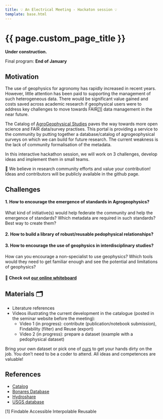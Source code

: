 ```yaml
---
title: 💡 An Electrical Meeting - Hackaton session 💡
template: base.html
---
```


# {{ page.custom_page_title }}


<div class="callout">

<i class="fa fa-paint-roller fa-lg me-2" aria-hidden="true"></i>
**Under construction.**

Final program: **End of January**
 
</div>

## Motivation

<p>
The use of geophysics for agronomy has rapidly increased in recent years. However, little attention has been paid to supporting the management of such heterogeneous data. There would be significant value gained and costs saved across academic research if geophysical users were to address key challenges to move towards FAIR<a href="#section1">[1]</a> data management in the near future.
</p>

The Catalog of [AgroGeophysical Studies](https://agrogeophy.github.io/catalog/) paves the way towards more open science and FAIR data/survey practises. This portal is providing a service to the community by putting together a database/catalog of agrogeophysical surveys on which we can build for future research. The current weakness is the lack of community formalisation of the metadata.


In this interactive hackathon session, we will work on 3 challenges, develop ideas and implement them in small teams. 

<div class="callout callout-warning">
📢 We believe in research community efforts and value your contribution! Ideas and contributors will be publicly available in the github page.
</div>

 
## Challenges

<div class="callout">

#### 1. How to encourage the emergence of standards in Agrogeophysics?

What kind of initiative(s) would help federate the community and help the emergence of standards? Which metadata are required in such standards? Best way to create them?


#### 2. How to build a library of robust/reusable pedophysical relationships? 



#### 3. How to encourage the use of geophysics in interdisciplinary studies?

How can you encourage a non-specialist to use geophysics? Which tools would they need to get familiar enough and see the potential and limitations of geophysics? 

</div>

<div class="callout callout-warning">

#### 📌 Check out <a href="https://app.mural.co/invitation/mural/agricultureandgeophysicsanel4868/1640111681068?sender=ub1ebcd41182e1f5350b00478&key=c707c4d8-6f4a-450a-ac6a-e44d0b48fcd8" target="_blank"> our online whiteboard</a> 
</div>


## Materials 🗂️

- Literature references
- Videos illustrating the current development in the catalogue (posted in the seminar website before the meeting):
  - Video 1 (in progress): contribute (publication/notebook submission), Findability (filter) and Reuse (export)
  - Video 2 (in progress): prepare a dataset (example with a pedophysical dataset)

Bring your own dataset or pick one of [ours](https://github.com/agrogeophy/2nd_agrogeophysics_seminar/tree/main/interactive_session/exemple_datasets) to get your hands dirty on the job. You don’t need to be a coder to attend. All ideas and competences are valuable!
 
## References

- <a href="https://agrogeophy.github.io/catalog/" target="_blank">Catalog</a>
- <a href="https://datenzentrum.bonares.de/research-data.php" target="_blank">Bonares Database</a>
- <a href="https://www.hydroshare.org/" target="_blank">Hydroshare</a>
- <a href="https://www.usgs.gov/data-management/overview-data-management " target="_blank">USGS database</a>


<p id="section1">[1] Findable Accessible Interpolable Reusable </p>




